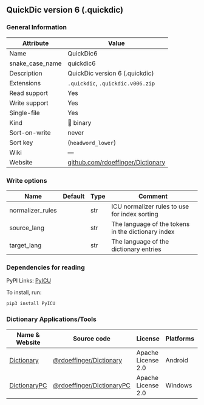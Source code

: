 ## QuickDic version 6 (.quickdic)

### General Information

| Attribute       | Value                                                                          |
| --------------- | ------------------------------------------------------------------------------ |
| Name            | QuickDic6                                                                      |
| snake_case_name | quickdic6                                                                      |
| Description     | QuickDic version 6 (.quickdic)                                                 |
| Extensions      | `.quickdic`, `.quickdic.v006.zip`                                              |
| Read support    | Yes                                                                            |
| Write support   | Yes                                                                            |
| Single-file     | Yes                                                                            |
| Kind            | 🔢 binary                                                                       |
| Sort-on-write   | never                                                                          |
| Sort key        | (`headword_lower`)                                                             |
| Wiki            | ―                                                                              |
| Website         | [github.com/rdoeffinger/Dictionary](https://github.com/rdoeffinger/Dictionary) |

### Write options

| Name             | Default | Type | Comment                                            |
| ---------------- | ------- | ---- | -------------------------------------------------- |
| normalizer_rules |         | str  | ICU normalizer rules to use for index sorting      |
| source_lang      |         | str  | The language of the tokens in the dictionary index |
| target_lang      |         | str  | The language of the dictionary entries             |

### Dependencies for reading

PyPI Links: [PyICU](https://pypi.org/project/PyICU)

To install, run:

```sh
pip3 install PyICU
```

### Dictionary Applications/Tools

| Name & Website                                                                           | Source code                                                              | License            | Platforms | Language |
| ---------------------------------------------------------------------------------------- | ------------------------------------------------------------------------ | ------------------ | --------- | -------- |
| [Dictionary](https://play.google.com/store/apps/details?id=de.reimardoeffinger.quickdic) | [@rdoeffinger/Dictionary](https://github.com/rdoeffinger/Dictionary)     | Apache License 2.0 | Android   | Java     |
| [DictionaryPC](https://github.com/rdoeffinger/DictionaryPC)                              | [@rdoeffinger/DictionaryPC](https://github.com/rdoeffinger/DictionaryPC) | Apache License 2.0 | Windows   | Java     |
